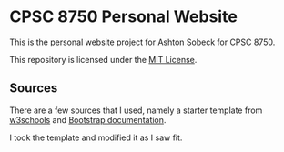 # CPSC 8750 Personal Website

This is the personal website project for Ashton Sobeck for CPSC 8750. 

This repository is licensed under the [MIT License](https://opensource.org/licenses/MIT).

## Sources

There are a few sources that I used, namely a starter template from [w3schools](https://www.w3schools.com/bootstrap/tryit.asp?filename=trybs_temp_portfolio&stacked=h) and [Bootstrap documentation](https://getbootstrap.com/docs/5.2/getting-started/introduction/). 

I took the template and modified it as I saw fit.
